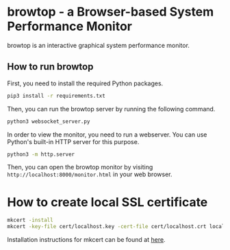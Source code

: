 # browtop - a Browser-based System Performance Monitor
browtop is an interactive graphical system performance monitor.

## How to run browtop
First, you need to install the required Python packages.

```bash
pip3 install -r requirements.txt
```

Then, you can run the browtop server by running the following command.

```bash
python3 websocket_server.py
```

In order to view the monitor, you need to run a webserver. You can use Python's built-in HTTP server for this purpose.

```bash
python3 -m http.server
```

Then, you can open the browtop monitor by visiting `http://localhost:8000/monitor.html` in your web browser.


# How to create local SSL certificate
```bash
mkcert -install
mkcert -key-file cert/localhost.key -cert-file cert/localhost.crt localhost
```

Installation instructions for mkcert can be found at [here](https://github.com/FiloSottile/mkcert).
